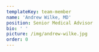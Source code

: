 ```yaml
---
templateKey: team-member
name: 'Andrew Wilke, MD'
position: Senior Medical Advisor
bio: ' '
picture: /img/andrew-wilke.jpg
order: 0
---
```


